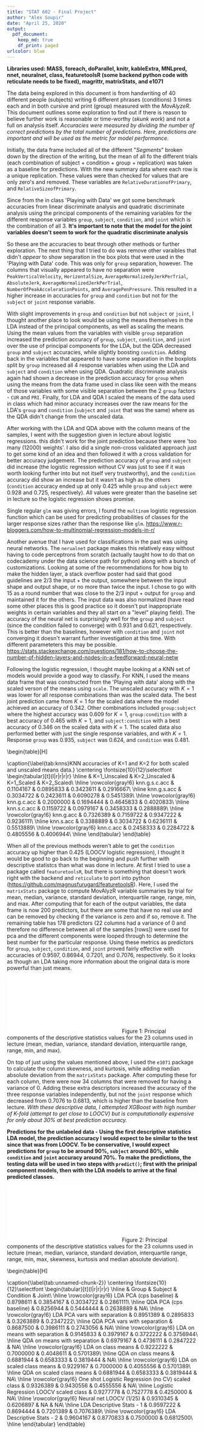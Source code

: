 ```yaml
---
title: "STAT 602 - Final Project"
author: "Alex Soupir"
date: "April 25, 2020"
output:
  pdf_document:
    keep_md: true
    df_print: paged
urlcolor: blue
---
```






**Libraries used: MASS, foreach, doParallel, knitr, kableExtra, MNLpred, nnet, neuralnet, class, featuretoolsR (some backend python code with reticulate needs to be fixed), magrittr, matrixStats, and e1071**



The data being explored in this document is from handwriting of 40 different people (subjects) writing 6 different phrases (conditions) 3 times each and in both cursive and print (group) measured with the *MovAlyzeR*. This document outlines some exploration to find out if there is reason to believe further work is reasonable or time-worthy (*skunk work*) and not a full on analysis itself. *Accuracies were measured by dividing the number of correct predictions by the total number of predictions. Here, predictions are important and will be used as the metric for model performance.*

Initially, the data frame included all of the different "*Segments*" broken down by the direction of the writing, but the mean of all fo the different trials (each combination of subject + condition + group + replication) was taken as a baseline for predictions. With the new summary data where each row is a unique replication. These values were than checked for values that are only zero's and removed. These variables are `RelativeDurationofPrimary`, and `RelativeSizeofPrimary`.







Since from the in class 'Playing with Data' we got some benchmark accuracies from linear discriminate analysis and quadratic discriminate analysis using the principal components of the remaining variables for the different response variables `group`, `subject`, `condition`, and `joint` which is the combination of all 3. **It's important to note that the model for the joint variables doesn't seem to work for the quadratic discriminate analysis**





So these are the accuracies to beat through other methods or further exploration. The next thing that I tried to do was remove other varaibles that didn't *appear* to show separation in the box plots that were used in the 'Playing with Data' code. This was only for `group` separation, however. The columns that visually appeared to have no separation were `PeakVerticalVelocity`, `HorizontalSize`, `AverageNormalizedyJerkPerTrial`, `AbsoluteJerk`, `AverageNormalizedJerkPerTrial`, `NumberOfPeakAccelerationPoints`, and `AveragePenPressure`. This resulted in a higher increase in accuracies for `group` and `condition` but not for the `subject` or `joint` response variable.



With slight improvements in `group` and `condition` but not `subject` or `joint`, I thought another place to look would be using the means themselves in the LDA instead of the principal components, as well as scaling the means. Using the mean values from the variables with visible `group` separation increased the prediction accuracy of `group`, `subject`, `condition`, and `joint` over the use of principal components for the LDA, but the QDA decreased `group` and `subject` accuracies, while slightly boosting `condition`. Adding back in the variables that appeared to have some separation in the boxplots split by `group` increased all 4 response variables when using the LDA and `subject` and `condition` when using QDA. Quadratic discriminate analysis again had shown a decrease in the prediction accuracy for `group` when using the means from the data frame used in class like seen with the means of those variables with some visible separation between the 2 `group` factors - `CUR` and `PRI`. Finally, for LDA and QDA I scaled the means of the data used in class which had minor accuracy increases over the raw means for the LDA's `group` and `condition` (`subject` and `joint` that was the same) where as the QDA didn't change from the unscaled data.



After working with the LDA and QDA above with the column means of the samples, I went with the suggestion given in lecture about logistic regressions. this didn't work for the joint prediction because there were 'too many (12000) weights'. I also did a single non-cross validated approach just to get some kind of an idea and then followed it with a cross validation for better accuracy judgement. The prediction accuracy of `group` and `subject` did increase (the logistic regression without CV was just to see if it was worth looking further into but not itself very trustworthy), and the `condition` accuracy did show an increase but it wasn't as high as the others (`condition` accuracy ended up at only 0.425 while `group` and `subject` were 0.928 and 0.725, respectively). All values were greater than the baseline set in lecture so the logistic regression shows promise.

Single regular `glm` was giving errors, I found the `multinom` logistic regression function which can be used for predicting probabilities of classes for the larger response sizes rather than the response like `glm`. https://www.r-bloggers.com/how-to-multinomial-regression-models-in-r/





Another avenue that I have used for classifications in the past was using neural networks. The `nerualnet` package makes this relatively easy without having to code perceptrons from scratch (actually taught how to do that on codecademy under the data science path for python) along with a bunch of customizations. Looking at some of the recommendations for how big to make the hidden layer, a stack overflow poster had said that good guidelines are 2/3 the input + the output, somewhere between the input shape and output shape, or no more than twice the input. I chose to go with 15 as a round number that was close to the 2/3 input + output for `group` and maintained it for the others. The input data was also normalized (have read some other places this is good practice so it doesn't put inappropriate weights in certain variables and they all start on a "level" playing field). The accuracy of the neural net is surprisingly well for the `group` and `subject` (since the condition failed to converge) with 0.931 and 0.621, respectively. This is better than the baselines, however with `condition` and `joint` not converging it doesn't warrant further investigation at this time. With different parameteters this may be possible. https://stats.stackexchange.com/questions/181/how-to-choose-the-number-of-hidden-layers-and-nodes-in-a-feedforward-neural-netw





Following the logistic regression, I thought maybe looking at a KNN set of models would provide a good way to classify. For KNN, I used the means data frame that was constructed from the 'Playing with data' along with the scaled verson of the means using `scale`. The unscaled accuracy with $K=1$ was lower for all response combinations than was the scaled data. The best joint prediction came from $K=1$ for the scaled data where the model achieved an accuracy of 0.342. Other combinations included `group:subject` where the highest accuracy was 0.609 for $K=1$, `group:condition` with a best accuracy of 0.465 with $K=1$, and `subject:condition` with a best accuracy of 0.346 on the scaled data with $K=1$. The scaled data also performed better with just the single response variables, and with $K=1$. Response `group` was 0.935, `subject` was 0.624, and `condition` was 0.481.

\begin{table}[H]

\caption{\label{tab:knns}KNN accuracies of K=1 and K=2 for both scaled and unscaled means data.}
\centering
\fontsize{10}{12}\selectfont
\begin{tabular}[t]{l|r|r|r|r}
\hline
  & K=1\_Unscaled & K=2\_Unscaled & K=1\_Scaled & K=2\_Scaled\\
\hline
\rowcolor{gray!6}  knn.g.s.c.acc & 0.1104167 & 0.0895833 & 0.3423611 & 0.2916667\\
\hline
knn.g.s.acc & 0.3034722 & 0.2423611 & 0.6090278 & 0.5451389\\
\hline
\rowcolor{gray!6}  knn.g.c.acc & 0.2000000 & 0.1694444 & 0.4645833 & 0.4020833\\
\hline
knn.s.c.acc & 0.1159722 & 0.0979167 & 0.3458333 & 0.2888889\\
\hline
\rowcolor{gray!6}  knn.g.acc & 0.7326389 & 0.7159722 & 0.9347222 & 0.9236111\\
\hline
knn.s.acc & 0.3388889 & 0.3034722 & 0.6236111 & 0.5513889\\
\hline
\rowcolor{gray!6}  knn.c.acc & 0.2458333 & 0.2284722 & 0.4805556 & 0.4006944\\
\hline
\end{tabular}
\end{table}

When all of the previous methods weren't able to get the `condition` accuracy up higher than 0.425 (LOOCV logistic regression), I thought it would be good to go back to the beginning and push further with descriptive statistcs than what was done in lecture. At first I tried to use a package called `featuretoolsR`, but there is something that doesn't work right with the backend and `reticulate` to port into python (https://github.com/magnusfurugard/featuretoolsR). Here, I used the `matrixStats` package to compute MovAlyzR variable summaries by trial for mean, median, variance, standard deviation, interquartile range, range, min, and max. After computing that for each of the output variables, the data frame is now 200 predictors, but there are some that have no real use and can be removed by checking if the variance is zero and if so, remove it. The remaining table has 178 predictors (22 columns had a variance of 0 and therefore no difference between all of the samples [rows]) were used for pca and the different components were looped through to determine the best number for the particular response. Using these metrics as predictors for `group`, `subject`, `condition`, and `joint` proved fairly effective with accuracies of 0.9597, 0.86944, 0.7201, and 0.7076, respectively. So it looks as though an LDA taking more information about the original data is more powerful than just means.

![](soupir_Report_files/figure-latex/descriptive_statistics_prep_1-1.pdf)<!-- --> 
Figure 1: Principal components of the descriptive statistics values for the 23 columns used in lecture (mean, median, variance, standard deviation, interquartile range, range, min, and max).





On top of just using the values mentioned above, I used the `e1071` package to calculate the column skewness, and kurtosis, while adding median absolute deviation from the `matrixStats` package. After computing these for each column, there were now 34 columns that were removed for having a variance of 0. Adding these extra descriptors increased the accuracy of the three response variables independently, but not the `joint` response which decreased from 0.7076 to 0.6813, which is higher than the baseline from lecture. *With these descriptive data, I attempted XGBoost with high number of K-fold (attempt to get close to LOOCV) but is computationally expensive for only about 30% at best prediction accuracy.*

**Predictions for the unlabeled data - Using the first descriptive statistics LDA model, the prediction accuracy I would expect to be similar to the test since that was from LOOCV. To be conservative, I would expect predictions for `group` to be around 90%, `subject` around 80%, while `condition` and `joint` accuracy around 70%. To make the predictions, the testing data will be used in two steps with `predict()`; first with the prinipal component models, then with the LDA models to arrive at the final predicted classes.**

![](soupir_Report_files/figure-latex/descriptive_statistics_prep_2-1.pdf)<!-- --> 
Figure 2: Principal components of the descriptive statistics values for the 23 columns used in lecture (mean, median, variance, standard deviation, interquartile range, range, min, max, skewness, kurtosis and median absolute deviation).














































\begin{table}[H]

\caption{\label{tab:unnamed-chunk-2}}
\centering
\fontsize{10}{12}\selectfont
\begin{tabular}[t]{l|r|r|r|r}
\hline
  & Group & Subject & Condition & Joint\\
\hline
\rowcolor{gray!6}  LDA PCA (cps baseline) & 0.8798611 & 0.3854167 & 0.3034722 & 0.2861111\\
\hline
QDA PCA (cps baseline) & 0.8256944 & 0.5444444 & 0.2638889 & NA\\
\hline
\rowcolor{gray!6}  LDA PCA vars with separation & 0.8951389 & 0.2895833 & 0.3263889 & 0.2347222\\
\hline
QDA PCA vars with separation & 0.8687500 & 0.3986111 & 0.2743056 & NA\\
\hline
\rowcolor{gray!6}  LDA on means with separation & 0.9145833 & 0.3979167 & 0.3722222 & 0.3756944\\
\hline
QDA on means with separation & 0.6979167 & 0.4736111 & 0.2847222 & NA\\
\hline
\rowcolor{gray!6}  LDA on class means & 0.9222222 & 0.7000000 & 0.4048611 & 0.5701389\\
\hline
QDA on class means & 0.6881944 & 0.6583333 & 0.3819444 & NA\\
\hline
\rowcolor{gray!6}  LDA on scaled class means & 0.9229167 & 0.7000000 & 0.4055556 & 0.5701389\\
\hline
QDA on scaled class means & 0.6881944 & 0.6583333 & 0.3819444 & NA\\
\hline
\rowcolor{gray!6}  One shot Logistic Regression (no CV) scaled class & 0.9326389 & 0.9430556 & 0.4555556 & NA\\
\hline
Logistic Regression LOOCV scaled class & 0.9277778 & 0.7527778 & 0.4250000 & NA\\
\hline
\rowcolor{gray!6}  Neural net LOOCV (1/25) & 0.9310345 & 0.6206897 & NA & NA\\
\hline
LDA Descriptive Stats - 1 & 0.9597222 & 0.8694444 & 0.7201389 & 0.7076389\\
\hline
\rowcolor{gray!6}  LDA Descriptive Stats - 2 & 0.9604167 & 0.8770833 & 0.7500000 & 0.6812500\\
\hline
\end{tabular}
\end{table}
